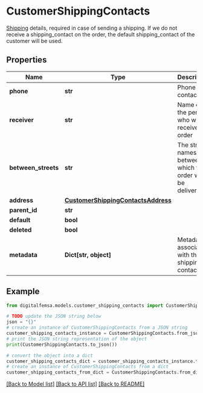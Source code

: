 # CustomerShippingContacts

[Shipping](https://developers.femsa.com/v2.1.0/reference/createcustomershippingcontacts) details, required in case of sending a shipping. If we do not receive a shipping_contact on the order, the default shipping_contact of the customer will be used.

## Properties

Name | Type | Description | Notes
------------ | ------------- | ------------- | -------------
**phone** | **str** | Phone contact | [optional] 
**receiver** | **str** | Name of the person who will receive the order | [optional] 
**between_streets** | **str** | The street names between which the order will be delivered. | [optional] 
**address** | [**CustomerShippingContactsAddress**](CustomerShippingContactsAddress.md) |  | 
**parent_id** | **str** |  | [optional] 
**default** | **bool** |  | [optional] 
**deleted** | **bool** |  | [optional] 
**metadata** | **Dict[str, object]** | Metadata associated with the shipping contact | [optional] 

## Example

```python
from digitalfemsa.models.customer_shipping_contacts import CustomerShippingContacts

# TODO update the JSON string below
json = "{}"
# create an instance of CustomerShippingContacts from a JSON string
customer_shipping_contacts_instance = CustomerShippingContacts.from_json(json)
# print the JSON string representation of the object
print(CustomerShippingContacts.to_json())

# convert the object into a dict
customer_shipping_contacts_dict = customer_shipping_contacts_instance.to_dict()
# create an instance of CustomerShippingContacts from a dict
customer_shipping_contacts_from_dict = CustomerShippingContacts.from_dict(customer_shipping_contacts_dict)
```
[[Back to Model list]](../README.md#documentation-for-models) [[Back to API list]](../README.md#documentation-for-api-endpoints) [[Back to README]](../README.md)


